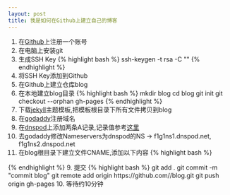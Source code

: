 ```yaml
---
layout: post
title: 我是如何在Github上建立自己的博客
---
```


1. 在<a href="https://github.com">Github</a>上注册一个账号
2. 在电脑上安装git
3. 生成SSH Key
{% highlight bash %}
 ssh-keygen -t rsa -C "<youremail>"
{% endhighlight %}
4. 将SSH Key添加到Github
5. 在Github上建立仓库blog
6. 在本地建立blog目录
{% highlight bash %}
 mkdir blog
 cd blog
 git init
 git checkout --orphan gh-pages
{% endhighlight %}
7. 下载<a href="http://jekyllthemes.org/">jekyll</a>主题模板,把模板根目录下所有文件拷贝到blog
8. 在<a href="http://www.godaddy.com/">godaddy</a>注册域名
9. 在<a href="https://www.dnspod.cn/">dnspod</a>上添加两条A记录,记录值参考<a href="https://help.github.com/articles/my-custom-domain-isn-t-working">这里</a>
10. 去godaddy修改Nameservers为dnspod的NS -> f1g1ns1.dnspod.net, f1g1ns2.dnspod.net
11. 在blog根目录下建立文件CNAME,添加以下内容
{% highlight bash %}
<younr domain>
{% endhighlight %}
9. 提交
{% highlight bash %}
 git add .
 git commit -m "commit blog"
 git remote add origin https://github.com/<username>/blog.git
 git push origin gh-pages
10. 等待约10分钟
